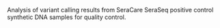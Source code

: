 Analysis of variant calling results from SeraCare SeraSeq positive control synthetic DNA samples for quality control. 
